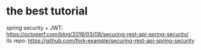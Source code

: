 # the best tutorial
spring security + JWT:  
https://octoperf.com/blog/2018/03/08/securing-rest-api-spring-security/  
its repo: https://github.com/fork-example/securing-rest-api-spring-security


